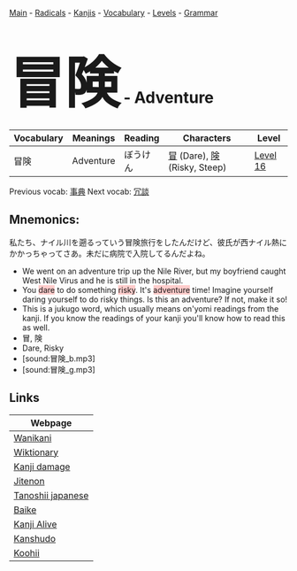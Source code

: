 <style> bigfont {font-size: 100px}</style>
[Main](../README.md) -
[Radicals](../radicals.md) -
[Kanjis](../kanjis.md) -
[Vocabulary](../vocabulary.md) -
[Levels](../levels.md) -
[Grammar](../grammar.md)
# <bigfont> 冒険</bigfont> - Adventure 

| Vocabulary | Meanings | Reading | Characters | Level |
| --- | --- | --- | --- | --- |
| 冒険 | Adventure | ぼうけん |  [冒](../kanjis/冒.md) (Dare), [険](../kanjis/険.md) (Risky, Steep) | [Level 16](../levels/wk_level16.md) |

Previous vocab: [事典](事典.md) Next vocab: [冗談](冗談.md) 

## Mnemonics:
私たち、ナイル川を遡るっていう冒険旅行をしたんだけど、彼氏が西ナイル熱にかかっちゃってさあ。未だに病院で入院してるんだよね。
* We went on an adventure trip up the Nile River, but my boyfriend caught West Nile Virus and he is still in the hospital.
* You <span style="background-color:#ffcccb"> dare</span> to do something <span style="background-color:#ffcccb"> risky</span>. It's <span style="background-color:#ffcccb"> adventure</span> time! Imagine yourself daring yourself to do risky things. Is this an adventure? If not, make it so!
* This is a jukugo word, which usually means on'yomi readings from the kanji. If you know the readings of your kanji you'll know how to read this as well.
* 冒, 険
* Dare, Risky
* [sound:冒険_b.mp3]
* [sound:冒険_g.mp3]


## Links 

| Webpage |
| --- |
| [Wanikani          ](https://www.wanikani.com/kanji/冒険) |
| [Wiktionary        ](https://en.wiktionary.org/wiki/冒険) |
| [Kanji damage      ](http://www.kanjidamage.com/kanji/search?utf8=✓&q=冒険) |
| [Jitenon           ](https://jitenon.com/kanji/冒険) |
| [Tanoshii japanese ](https://www.tanoshiijapanese.com/dictionary/kanji.cfm?k=冒険) |
| [Baike             ](https://baike.baidu.com/item/冒険) |
| [Kanji Alive       ](https://app.kanjialive.com/冒険) |
| [Kanshudo          ](https://www.kanshudo.com/searchmn?q=冒険) |
| [Koohii            ](https://kanji.koohii.com/study/kanji/冒険) |

